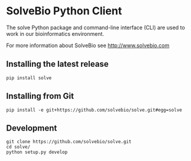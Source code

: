 SolveBio Python Client
======================

The solve Python package and command-line interface (CLI) are used to work in our bioinformatics environment.

For more information about SolveBio see http://www.solvebio.com



Installing the latest release
-----------------------------

    pip install solve



Installing from Git
-------------------

    pip install -e git+https://github.com/solvebio/solve.git#egg=solve



Development
-----------

    git clone https://github.com/solvebio/solve.git
    cd solve/
    python setup.py develop

